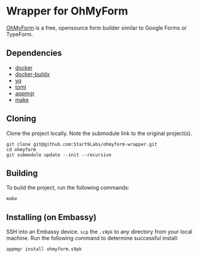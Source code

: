 # Wrapper for OhMyForm

[OhMyForm](https://ohmyform.com/) is a free, opensource form builder similar to Google Forms or TypeForm.

## Dependencies

- [docker](https://docs.docker.com/get-docker)
- [docker-buildx](https://docs.docker.com/buildx/working-with-buildx/)
- [yq](https://mikefarah.gitbook.io/yq)
- [toml](https://crates.io/crates/toml-cli)
- [appmgr](https://github.com/Start9Labs/embassy-os/tree/master/appmgr)
- [make](https://www.gnu.org/software/make/)

## Cloning

Clone the project locally. Note the submodule link to the original project(s). 

```
git clone git@github.com:Start9Labs/ohmyform-wrapper.git
cd ohmyform
git submodule update --init --recursive
```

## Building

To build the project, run the following commands:

```
make
```

## Installing (on Embassy)

SSH into an Embassy device.
`scp` the `.s9pk` to any directory from your local machine.
Run the following command to determine successful install:

```
appmgr install ohmyform.s9pk
```
